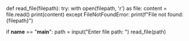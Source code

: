 def read_file(filepath):
    try:
        with open(filepath, 'r') as file:
            content = file.read()
        print(content)
    except FileNotFoundError:
        print(f"File not found: {filepath}")

if __name__ == "__main__":
    path = input("Enter file path: ")
    read_file(path)
